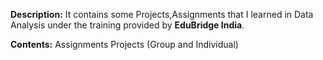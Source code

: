 **Description:**
      It contains some Projects,Assignments that I learned in Data Analysis under the training 
      provided by **EduBridge India**.

**Contents:**
      Assignments
      Projects (Group and Individual)
